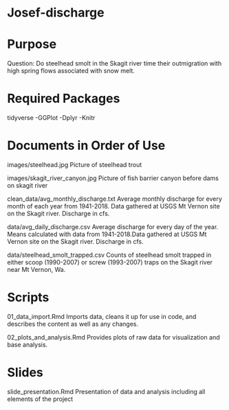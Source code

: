 # Josef-discharge

# Purpose

Question: Do steelhead smolt in the Skagit river time their outmigration with high spring flows associated with snow melt.

# Required Packages

tidyverse
  -GGPlot
  -Dplyr
  -Knitr

# Documents in Order of Use

images/steelhead.jpg
  Picture of steelhead trout

images/skagit_river_canyon.jpg
  Picture of fish barrier canyon before dams on skagit river
  
clean_data/avg_monthly_discharge.txt
  Average monthly discharge for every month of each year from 1941-2018. Data      gathered at USGS Mt Vernon site on the Skagit river. Discharge in cfs.
  
data/avg_daily_discharge.csv
  Average discharge for every day of the year. Means calculated with data from     1941-2018.Data gathered at USGS Mt Vernon site on the Skagit river. Discharge    in cfs.
  
data/steelhead_smolt_trapped.csv
  Counts of steelhead smolt trapped in either scoop (1990-2007) or screw           (1993-2007) traps on the Skagit river near Mt Vernon, Wa. 
  
# Scripts

01_data_import.Rmd
  Imports data, cleans it up for use in code, and describes the content as well    as any changes.
  
02_plots_and_analysis.Rmd
  Provides plots of raw data for visualization and base analysis. 
  
# Slides

slide_presentation.Rmd
  Presentation of data and analysis including all elements of the project
